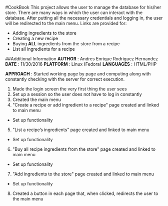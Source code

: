 #CookBook
This project allows the user to manage the database for his/her store. There are many ways in which the user can interact with the database. After putting all the necessary credentials and logging in, the user will be redirected to the main menu. Links are provided for:

* Adding ingredients to the store
* Creating a new recipe
* Buying **ALL** ingredients from the store from a recipe
* List all ingredients for a recipe

##Additional Information
**AUTHOR**    : Andres Enrique Rodriguez Hernandez
**DATE**      : 11/30/2016
**PLATFORM**  : Linux (Fedora)
**LANGUAGES** : HTML/PHP

**APPROACH** : Started working page by page and computing along with constantly checking with the server for correct execution.
	
1. Made the login screen the very first thing the user sees
2. Set up a session so the user does not have to log in constantly
3. Created the main menu
4. "Create a recipe or add ingredient to a recipe" page created and linked to main menu
  * Set up functionality
5. "List a recipe’s ingredients" page created and linked to main menu
  * Set up functionality
6. "Buy all recipe ingredients from the store" page created and linked to main menu
  * Set up functionality
7. "Add ingredients to the store" page created and linked to main menu
  * Set up functionality
8. Created a button in each page that, when clicked, redirects the user to the main menu

